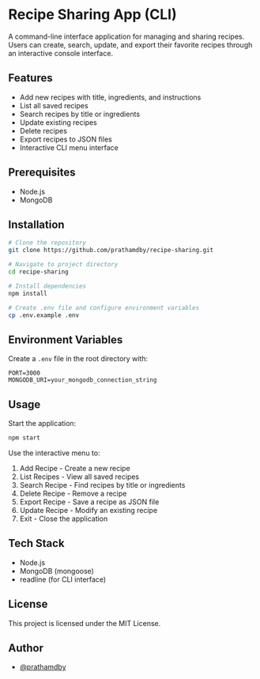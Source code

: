 # Recipe Sharing App (CLI)

A command-line interface application for managing and sharing recipes. Users can create, search, update, and export their favorite recipes through an interactive console interface.

## Features

- Add new recipes with title, ingredients, and instructions
- List all saved recipes
- Search recipes by title or ingredients
- Update existing recipes
- Delete recipes
- Export recipes to JSON files
- Interactive CLI menu interface

## Prerequisites

- Node.js
- MongoDB

## Installation

```bash
# Clone the repository
git clone https://github.com/prathamdby/recipe-sharing.git

# Navigate to project directory
cd recipe-sharing

# Install dependencies
npm install

# Create .env file and configure environment variables
cp .env.example .env
```

## Environment Variables

Create a `.env` file in the root directory with:

```
PORT=3000
MONGODB_URI=your_mongodb_connection_string
```

## Usage

Start the application:

```bash
npm start
```

Use the interactive menu to:

1. Add Recipe - Create a new recipe
2. List Recipes - View all saved recipes
3. Search Recipe - Find recipes by title or ingredients
4. Delete Recipe - Remove a recipe
5. Export Recipe - Save a recipe as JSON file
6. Update Recipe - Modify an existing recipe
7. Exit - Close the application

## Tech Stack

- Node.js
- MongoDB (mongoose)
- readline (for CLI interface)

## License

This project is licensed under the MIT License.

## Author

- [@prathamdby](https://github.com/prathamdby)

